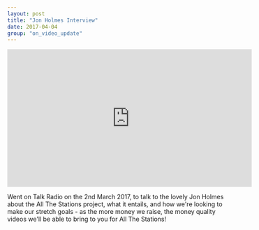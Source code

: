 ```yaml
---
layout: post
title: "Jon Holmes Interview"
date: 2017-04-04
group: "on_video_update"
---
```


<iframe width="560" height="315" src="https://www.youtube.com/embed/QG2ihdmwOy0" frameborder="0" allowfullscreen></iframe>

<p>Went on Talk Radio on the 2nd March 2017, to talk to the lovely Jon Holmes about the All The Stations project, what it entails, and how we're looking to make our stretch goals - as the more money we raise, the money quality videos we'll be able to bring to you for All The Stations!</p>
